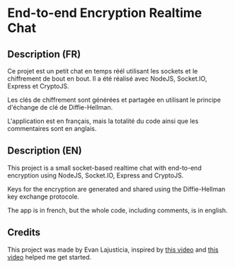 # End-to-end Encryption Realtime Chat

## Description (FR)

Ce projet est un petit chat en temps réél utilisant les sockets et le chiffrement de bout en bout.
Il a été réalisé avec NodeJS, Socket.IO, Express et CryptoJS.

Les clés de chiffrement sont générées et partagée en utilisant le principe d'échange de clé de Diffie-Hellman.

L'application est en français, mais la totalité du code ainsi que les commentaires sont en anglais.

## Description (EN)

This project is a small socket-based realtime chat with end-to-end encryption using NodeJS, Socket.IO, Express and CryptoJS.

Keys for the encryption are generated and shared using the Diffie-Hellman key exchange protocole.

The app is in french, but the whole code, including comments, is in english.

## Credits

This project was made by Evan Lajusticia, inspired by [this video](https://www.youtube.com/watch?v=Yjrfm_oRO0w "Diffie Hellman -the Mathematics bit- Computerphile")
and [this video](https://www.youtube.com/watch?v=jD7FnbI76Hg "Realtime Chat With Users & Rooms - Socket.io, Node & Express") helped me get started.

